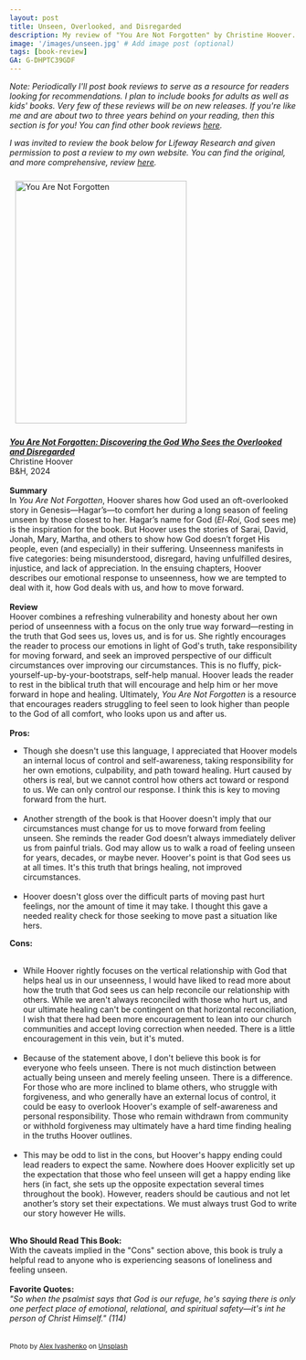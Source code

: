 ```yaml
---
layout: post
title: Unseen, Overlooked, and Disregarded
description: My review of "You Are Not Forgotten" by Christine Hoover.
image: '/images/unseen.jpg' # Add image post (optional)
tags: [book-review]
GA: G-DHPTC39GDF
---
```


*Note: Periodically I'll post book reviews to serve as a resource for readers looking for recommendations. I plan to include books for adults as well as kids' books. Very few of these reviews will be on new releases. If you're like me and are about two to three years behind on your reading, then this section is for you! You can find other book reviews [here](https://www.meredithcook.net/tags/#book-review).* 

*I was invited to review the book below for Lifeway Research and given permission to post a review to my own website. You can find the original, and more comprehensive, review [here](https://research.lifeway.com/2024/05/31/navigating-seasons-of-feeling-unseen/).* 

<p align="center">

<a href="https://amzn.to/4eeHU7F" target="blank"><img src="meredithcook.github.io/images/hoover.jpg" alt="You Are Not Forgotten" style="width:300px;height:425px;padding:10px" align="center"></a></p>
<p>
<b><a href= "https://amzn.to/4eeHU7F" target= "blank"><i>You Are Not Forgotten: Discovering the God Who Sees the Overlooked and Disregarded</i></a></b>
<br> 
Christine Hoover
<br>
B&H, 2024
<br>
<br>
<b>Summary</b>
<br>
    In <i>You Are Not Forgotten</i>, Hoover shares how God used an oft-overlooked story in Genesis—Hagar’s—to comfort her during a long season of feeling unseen by those closest to her. Hagar’s name for God (<i>El-Roi</i>, God sees me) is the inspiration for the book. But Hoover uses the stories of Sarai, David, Jonah, Mary, Martha, and others to show how God doesn’t forget His people, even (and especially) in their suffering. Unseenness manifests in five categories: being misunderstood, disregard, having unfulfilled desires, injustice, and lack of appreciation. In the ensuing chapters, Hoover describes our emotional response to unseenness, how we are tempted to deal with it, how God deals with us, and how to move forward.
<br>
<br>
<b>Review</b>
<br>
Hoover combines a refreshing vulnerability and honesty about her own period of unseenness with a focus on the only true way forward—resting in the truth that God sees us, loves us, and is for us. She rightly encourages the reader to process our emotions in light of God's truth, take responsibility for moving forward, and seek an improved perspective of our difficult circumstances over improving our circumstances. This is no fluffy, pick-yourself-up-by-your-bootstraps, self-help manual. Hoover leads the reader to rest in the biblical truth that will encourage and help him or her move forward in hope and healing.  Ultimately, <i>You Are Not Forgotten</i> is a resource that encourages readers struggling to feel seen to look higher than people to the God of all comfort, who looks upon us and after us.
<br>
<br>
<b>Pros:</b>
<ul>
<li>Though she doesn't use this language, I appreciated that Hoover models an internal locus of control and self-awareness, taking responsibility for her own emotions, culpability, and path toward healing. Hurt caused by others is real, but we cannot control how others act toward or respond to us. We can only control our response. I think this is key to moving forward from the hurt.</li> 
<br>
<li>Another strength of the book is that Hoover doesn't imply that our circumstances must change for us to move forward from feeling unseen. She reminds the reader God doesn’t always immediately deliver us from painful trials. God may allow us to walk a road of feeling unseen for years, decades, or maybe never. Hoover's point is that God sees us at all times. It's this truth that brings healing, not improved circumstances.</li> 
<br>
<li>Hoover doesn't gloss over the difficult parts of moving past hurt feelings, nor the amount of time it may take. I thought this gave a needed reality check for those seeking to move past a situation like hers.</li> 
</ul>
<b>Cons:</b>
<br>
<br>
<ul>
<li>While Hoover rightly focuses on the vertical relationship with God that helps heal us in our unseenness, I would have liked to read more about how the truth that God sees us can help reconcile our relationship with others. While we aren't always reconciled with those who hurt us, and our ultimate healing can't be contingent on that horizontal reconciliation, I wish that there had been more encouragement to lean into our church communities and accept loving correction when needed. There is a little encouragement in this vein, but it's muted.</li>
<br>
<li>Because of the statement above, I don't believe this book is for everyone who feels unseen. There is not much distinction between actually being unseen and merely feeling unseen. There is a difference. For those who are more inclined to blame others, who struggle with forgiveness, and who generally have an external locus of control, it could be easy to overlook Hoover's example of self-awareness and personal responsibility. Those who remain withdrawn from community or withhold forgiveness may ultimately have a hard time finding healing in the truths Hoover outlines.</li>
<br>
<li>This may be odd to list in the cons, but Hoover's happy ending could lead readers to expect the same. Nowhere does Hoover explicitly set up the expectation that those who feel unseen will get a happy ending like hers (in fact, she sets up the opposite expectation several times throughout the book). However, readers should be cautious and not let another’s story set their expectations. We must always trust God to write our story however He wills.</li>
</ul> 
<br>
<b>Who Should Read This Book:</b>
<br>
	With the caveats implied in the "Cons" section above, this book is truly a helpful read to anyone who is experiencing seasons of loneliness and feeling unseen. 
<br>
<br>
<b>Favorite Quotes:</b>
<br>
<i>"So when the psalmist says that God is our refuge, he's saying there is only one perfect place of emotional, relational, and spiritual safety—it's int he person of Christ Himself." (114)</i>
<br>
<br>
<br>
<sub>Photo by <a href="https://unsplash.com/@alexmedia?utm_content=creditCopyText&utm_medium=referral&utm_source=unsplash">Alex Ivashenko</a> on <a href="https://unsplash.com/photos/grayscale-photography-of-woman-facing-window-RLdcScGQEJ4?utm_content=creditCopyText&utm_medium=referral&utm_source=unsplash">Unsplash</a></sub>
  
